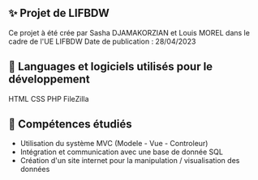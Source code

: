## ✨ Projet de LIFBDW

Ce projet à été crée par Sasha DJAMAKORZIAN et Louis MOREL dans le cadre de l'UE LIFBDW
Date de publication : 28/04/2023

## 🔧 Languages et logiciels utilisés pour le développement

HTML
CSS
PHP
FileZilla

## 🧠 Compétences étudiés

- Utilisation du système MVC (Modele - Vue - Controleur)
- Intégration et communication avec une base de donnée SQL
- Création d'un site internet pour la manipulation / visualisation des données
